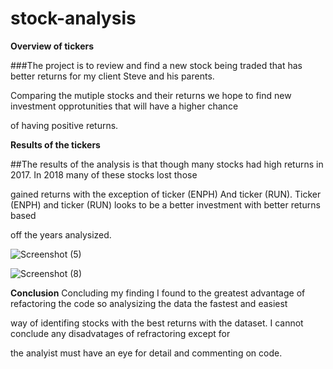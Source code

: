 # stock-analysis

**Overview of tickers**

###The project is to review and find a new stock being traded that has better returns for my client Steve and his parents.

Comparing the mutiple stocks and their returns we hope to find new investment opprotunities that will have a higher chance

of having positive returns.

**Results of the tickers**

##The results of the analysis is that though many stocks had high returns in 2017. In 2018 many of these stocks lost those 

gained returns with the exception of ticker (ENPH) And ticker (RUN). Ticker (ENPH) and ticker (RUN) looks to be a better investment with better returns based

off the years analysized. 



![Screenshot (5)](https://user-images.githubusercontent.com/78933826/110260034-9656b500-7f78-11eb-997c-b3a4ce2b8add.png)






![Screenshot (8)](https://user-images.githubusercontent.com/78933826/110260258-5fcd6a00-7f79-11eb-8177-b341a6bad139.png)






**Conclusion**
Concluding my finding I found to the greatest advantage of refactoring the code so analysizing the data the fastest and easiest

way of identifing stocks with the best returns with the dataset. I cannot conclude any disadvatages of refractoring except for 

the analyist must have an eye for detail and commenting on code.
